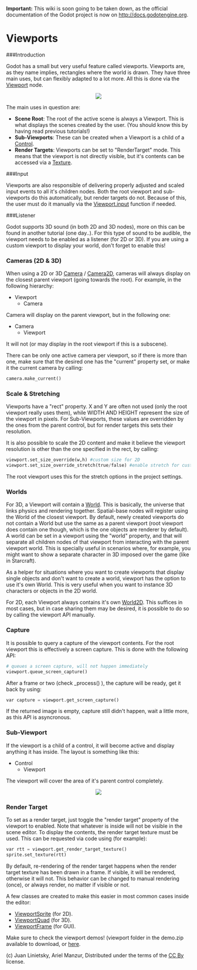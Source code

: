 **Important:** This wiki is soon going to be taken down, as the official documentation of the Godot project is now on http://docs.godotengine.org.

# Viewports

###Introduction

Godot has a small but very useful feature called viewports. Viewports are, as they name implies, rectangles where the world is drawn. They have three main uses, but can flexibly adapted to a lot more. All this is done via the [Viewport](class_viewport) node.

<p align="center"><img src="images/viewportnode.png"></p>

The main uses in question are:

* **Scene Root**: The root of the active scene is always a Viewport. This is what displays the scenes created by the user. (You should know this by having read previous tutorials!)
* **Sub-Viewports**: These can be created when a Viewport is a child of a [Control](class_control).
* **Render Targets**: Viewports can be set to "RenderTarget" mode. This means that the viewport is not directly visible, but it's contents can be accessed via a [Texture](class_texture).

###Input

Viewports are also responsible of delivering properly adjusted and scaled input events to all it's children nodes. Both the root viewport and sub-viewports do this automatically, but render targets do not. Because of this, the user must do it manually via the [Viewport.input](class_viewport#input) function if needed.

###Listener 

Godot supports 3D sound (in both 2D and 3D nodes), more on this can be found in another tutorial (one day..). For this type of sound to be audible, the viewport needs to be enabled as a listener (for 2D or 3D). If you are using a custom viewport to display your world, don't forget to enable this!

### Cameras (2D & 3D)

When using a 2D or 3D [Camera](class_camera) / [Camera2D](class_camera2d), cameras will always display on the closest parent viewport (going towards the root). For example, in the following hierarchy:

- Viewport
  - Camera

Camera will display on the parent viewport, but in the following one:

- Camera
  - Viewport

It will not (or may display in the root viewport if this is a subscene).

There can be only one active camera per viewport, so if there is more than one, make sure that the desired one has the "current" property set, or make it the current camera by calling:

```python
camera.make_current()
```
### Scale & Stretching

Viewports have a "rect" property. X and Y are often not used (only the root viewport really uses them), while WIDTH AND HEIGHT represent the size of the viewport in pixels. For Sub-Viewports, these values are overridden by the ones from the parent control, but for render targets this sets their resolution.

It is also possible to scale the 2D content and make it believe the viewport resolution is other than the one specified in the rect, by calling:

```python
viewport.set_size_override(w,h) #custom size for 2D
viewport.set_size_override_stretch(true/false) #enable stretch for custom size
```

The root viewport uses this for the stretch options in the project settings.

### Worlds

For 3D, a Viewport will contain a [World](class_world). This is basically, the universe that links physics and rendering together. Spatial-base nodes will register using the World of the closest viewport. By default,  newly created viewports do not contain a World but use the same as a parent viewport (root viewport does contain one though, which is the one objects are renderer by default). A world can be set in a viewport using the "world" property, and that will separate all children nodes of that viewport from interacting with the parent viewport world. This is specially useful in scenarios where, for example, you might want to show a separate character in 3D imposed over the game (like in Starcraft).

As a helper for situations where you want to create viewports that display single objects and don't want to create a world, viewport has the option to use it's own World. This is very useful when you want to instance 3D characters or objects in the 2D world.

For 2D, each Viewport always contains it's own [World2D](class_world2d). This suffices in most cases, but in case sharing them may be desired, it is possible to do so by calling the viewport API manually.

### Capture

It is possible to query a capture of the viewport contents. For the root viewport this is effectively a screen capture. This is done with the following API:

```python
# queues a screen capture, will not happen immediately
viewport.queue_screen_capture() 
```

After a frame or two (check _process() ), the capture will be ready, get it back by using:
```python
var capture = viewport.get_screen_capture()
```
If the returned image is empty, capture still didn't happen, wait a little more, as this API is asyncronous.

### Sub-Viewport

If the viewport is a child of a control, it will become active and display anything it has inside. The layout is something like this:

-  Control
   -  Viewport

The viewport will cover the area of it's parent control completely.


<p align="center"><img src="images/subviewport.png"></p>


### Render Target

To set as a render target, just toggle the "render target" property of the viewport to enabled. Note that whatever is inside will not be visible in the scene editor. To display the contents, the render target texture must be used. This can be requested via code using (for example):

```python
var rtt = viewport.get_render_target_texture() 
sprite.set_texture(rtt)
```

By default, re-rendering of the render target happens when the render target texture has been drawn in a frame. If visible, it will be rendered, otherwise it will not. This behavior can be changed to manual rendering (once), or always render, no matter if visible or not.

A few classes are created to make this easier in most common cases inside the editor:

* [ViewportSprite](class_viewportsprite) (for 2D).
* [ViewportQuad](class_viewportquad) (for 3D).
* [ViewportFrame](class_viewportframe) (for GUI).

Make sure to check the viewport demos! (viewport folder in the demo.zip available to download, or [here](https://github.com/okamstudio/godot/tree/master/demos/viewport).


(c) Juan Linietsky, Ariel Manzur, Distributed under the terms of the [CC By](https://creativecommons.org/licenses/by/3.0/legalcode) license.
